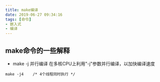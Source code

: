 ```yaml
---
title: make编译
date: 2019-06-27 09:34:16
tags: [命令]
- 嵌入式
- 编译
---
```


## make命令的一些解释

* make -j 并行编译
在多核CPU上利用"-j"参数并行编译，以加快编译速度
```shell
make -j4    /* 4个线程同时执行 */
```
